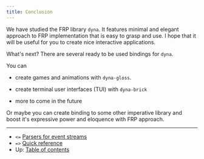 ```yaml
---
title: Conclusion
---
```


We have studied the FRP library `dyna`. 
It features minimal and elegant approach to FRP implementation 
that is easy to grasp and use. I hope
that it will be useful for you to create nice interactive
applications. 

What's next? There are several ready to be used bindings
for `dyna`. 

You can  

* create games and animations with
   `dyna-gloss`.

* create terminal user interfaces (TUI) with
  `dyna-brick`

* more to come in the future

Or maybe you can create binding to some other imperative
library and boost it's expressive power and eloquence 
with FRP approach.

------------------------------------------------------------------------------

* `<=` [Parsers for event streams](/dyna-core/tutorial/08-parser)
* `=>` [Quick reference](/dyna-core/tutorial/101-reference)
* Up: [Table of contents](/dyna-core/tutorial-toc)

